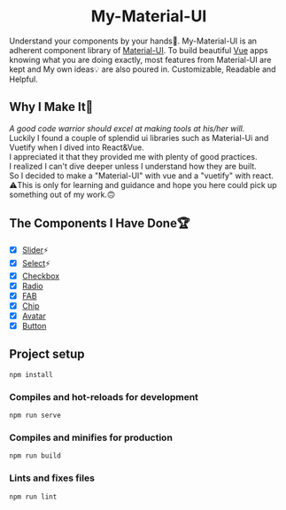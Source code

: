 <h1 align="center">My-Material-UI</h1>

Understand your components by your hands🔨. My-Material-UI is an adherent component library of [Material-UI](https://github.com/mui-org/material-ui). To build beautiful [Vue](https://github.com/vuejs/vue) apps knowing what you are doing exactly, most features from Material-UI are kept and My own ideas💡 are also poured in. Customizable, Readable and Helpful.

## Why I Make It🛵

_A good code warrior should excel at making tools at his/her will._  
Luckily I found a couple of splendid ui libraries such as Material-Ui and Vuetify when I dived into React&Vue.  
I appreciated it that they provided me with plenty of good practices.  
I realized I can't dive deeper unless I understand how they are built.  
So I decided to make a "Material-UI" with vue and a "vuetify" with react.  
⚠️This is only for learning and guidance and hope you here could pick up something out of my work.🙃

## The Components I Have Done🏆

- [x] [Slider](https://mym-ui-git-master-kyloc.vercel.app/slider)⚡
- [x] [Select](https://mym-ui-git-master-kyloc.vercel.app/select)⚡
- [x] [Checkbox](https://mym-ui-git-master-kyloc.vercel.app/checkbox)
- [x] [Radio](https://mym-ui-git-master-kyloc.vercel.app/radio-button)
- [x] [FAB](https://mym-ui-git-master-kyloc.vercel.app/float-action-button)
- [x] [Chip](https://mym-ui-git-master-kyloc.vercel.app/chip)
- [x] [Avatar](https://mym-ui-git-master-kyloc.vercel.app/avatar)
- [x] [Button](https://mym-ui-git-master-kyloc.vercel.app/button)

## Project setup

```
npm install
```

### Compiles and hot-reloads for development

```
npm run serve
```

### Compiles and minifies for production

```
npm run build
```

### Lints and fixes files

```
npm run lint
```
